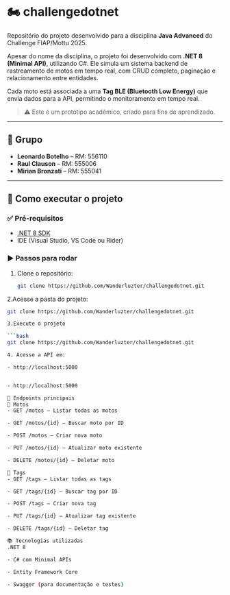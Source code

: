 # 🏍️ challengedotnet

Repositório do projeto desenvolvido para a disciplina **Java Advanced** do Challenge FIAP/Mottu 2025.

Apesar do nome da disciplina, o projeto foi desenvolvido com **.NET 8 (Minimal API)**, utilizando C#. Ele simula um sistema backend de rastreamento de motos em tempo real, com CRUD completo, paginação e relacionamento entre entidades.

Cada moto está associada a uma **Tag BLE (Bluetooth Low Energy)** que envia dados para a API, permitindo o monitoramento em tempo real.

> ⚠️ Este é um protótipo acadêmico, criado para fins de aprendizado.

---

## 👥 Grupo

- **Leonardo Botelho** – RM: 556110  
- **Raul Clauson** – RM: 555006  
- **Mirian Bronzati** – RM: 555041

---

## 🚀 Como executar o projeto

### ✅ Pré-requisitos

- [.NET 8 SDK](https://dotnet.microsoft.com/en-us/download)
- IDE (Visual Studio, VS Code ou Rider)

### ▶️ Passos para rodar

1. Clone o repositório:

   ```bash
   git clone https://github.com/Wanderluzter/challengedotnet.git
   
2.Acesse a pasta do projeto:

   ```bash
   git clone https://github.com/Wanderluzter/challengedotnet.git

3.Execute o projeto

   ```bash
   git clone https://github.com/Wanderluzter/challengedotnet.git

4. Acesse a API em:

- http://localhost:5000


- http://localhost:5000

📌 Endpoints principais
🛵 Motos
- GET /motos – Listar todas as motos

- GET /motos/{id} – Buscar moto por ID

- POST /motos – Criar nova moto

- PUT /motos/{id} – Atualizar moto existente

- DELETE /motos/{id} – Deletar moto

📡 Tags
- GET /tags – Listar todas as tags

- GET /tags/{id} – Buscar tag por ID

- POST /tags – Criar nova tag

- PUT /tags/{id} – Atualizar tag existente

- DELETE /tags/{id} – Deletar tag

📚 Tecnologias utilizadas
.NET 8

- C# com Minimal APIs

- Entity Framework Core

- Swagger (para documentação e testes)



